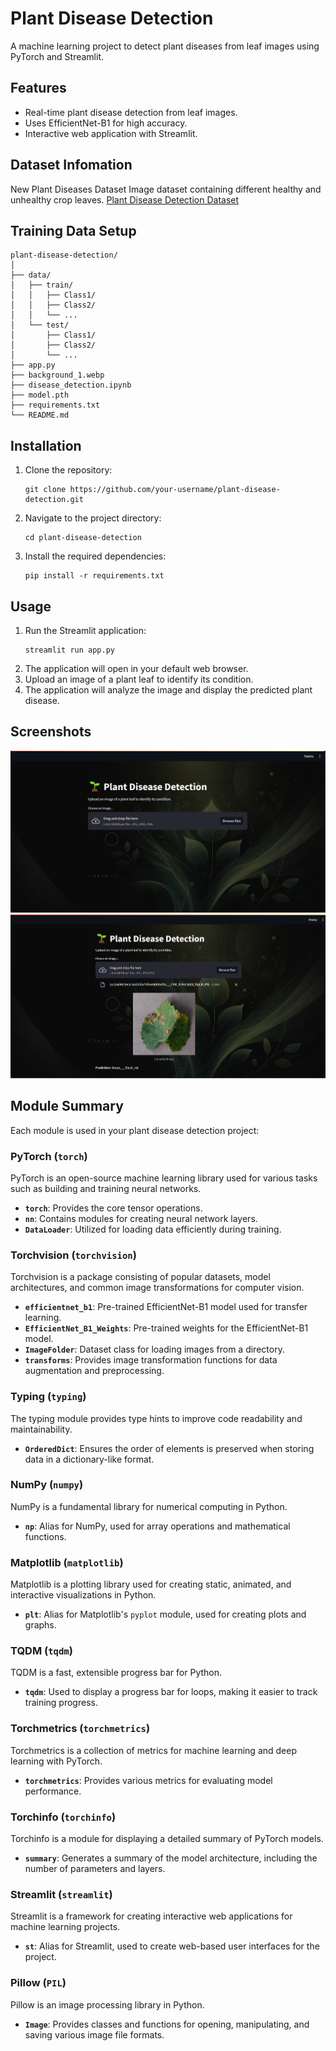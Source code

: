 # Plant Disease Detection

A machine learning project to detect plant diseases from leaf images using PyTorch and Streamlit.

## Features
- Real-time plant disease detection from leaf images.
- Uses EfficientNet-B1 for high accuracy.
- Interactive web application with Streamlit.

## Dataset Infomation
New Plant Diseases Dataset
Image dataset containing different healthy and unhealthy crop leaves.
[Plant Disease Detection Dataset](https://www.kaggle.com/datasets/vipoooool/new-plant-diseases-dataset/data?select=New+Plant+Diseases+Dataset%28Augmented%29)

## Training Data Setup
```
plant-disease-detection/
│
├── data/
│   ├── train/
│   │   ├── Class1/
│   │   ├── Class2/
│   │   └── ...
│   └── test/
│       ├── Class1/
│       ├── Class2/
│       └── ...
├── app.py
├── background_1.webp
├── disease_detection.ipynb
├── model.pth
├── requirements.txt
└── README.md
```

## Installation

1. Clone the repository:
   ```
   git clone https://github.com/your-username/plant-disease-detection.git
   ```
2. Navigate to the project directory:
   ```
   cd plant-disease-detection
   ```
3. Install the required dependencies:
   ```
   pip install -r requirements.txt
   ```

## Usage

1. Run the Streamlit application:
   ```
   streamlit run app.py
   ```
2. The application will open in your default web browser.
3. Upload an image of a plant leaf to identify its condition.
4. The application will analyze the image and display the predicted plant disease.

## Screenshots
![App Screenshot](./Screenshots/view.png)
![App Screenshot](./Screenshots/results.png)



## Module Summary 
Each module is used in your plant disease detection project:

### PyTorch (`torch`)
PyTorch is an open-source machine learning library used for various tasks such as building and training neural networks.
- **`torch`**: Provides the core tensor operations.
- **`nn`**: Contains modules for creating neural network layers.
- **`DataLoader`**: Utilized for loading data efficiently during training.

### Torchvision (`torchvision`)
Torchvision is a package consisting of popular datasets, model architectures, and common image transformations for computer vision.
- **`efficientnet_b1`**: Pre-trained EfficientNet-B1 model used for transfer learning.
- **`EfficientNet_B1_Weights`**: Pre-trained weights for the EfficientNet-B1 model.
- **`ImageFolder`**: Dataset class for loading images from a directory.
- **`transforms`**: Provides image transformation functions for data augmentation and preprocessing.

### Typing (`typing`)
The typing module provides type hints to improve code readability and maintainability.
- **`OrderedDict`**: Ensures the order of elements is preserved when storing data in a dictionary-like format.

### NumPy (`numpy`)
NumPy is a fundamental library for numerical computing in Python.
- **`np`**: Alias for NumPy, used for array operations and mathematical functions.

### Matplotlib (`matplotlib`)
Matplotlib is a plotting library used for creating static, animated, and interactive visualizations in Python.
- **`plt`**: Alias for Matplotlib's `pyplot` module, used for creating plots and graphs.

### TQDM (`tqdm`)
TQDM is a fast, extensible progress bar for Python.
- **`tqdm`**: Used to display a progress bar for loops, making it easier to track training progress.

### Torchmetrics (`torchmetrics`)
Torchmetrics is a collection of metrics for machine learning and deep learning with PyTorch.
- **`torchmetrics`**: Provides various metrics for evaluating model performance.

### Torchinfo (`torchinfo`)
Torchinfo is a module for displaying a detailed summary of PyTorch models.
- **`summary`**: Generates a summary of the model architecture, including the number of parameters and layers.

### Streamlit (`streamlit`)
Streamlit is a framework for creating interactive web applications for machine learning projects.
- **`st`**: Alias for Streamlit, used to create web-based user interfaces for the project.

### Pillow (`PIL`)
Pillow is an image processing library in Python.
- **`Image`**: Provides classes and functions for opening, manipulating, and saving various image file formats.
